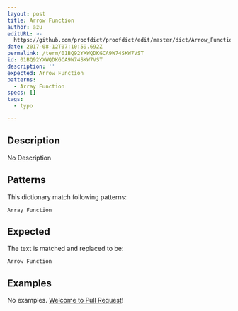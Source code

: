 ```yaml
---
layout: post
title: Arrow Function
author: azu
editURL: >-
  https://github.com/proofdict/proofdict/edit/master/dict/Arrow_Function--01BQ92YXWQDKGCA9W74SKW7VST.yml
date: 2017-08-12T07:10:59.692Z
permalink: /term/01BQ92YXWQDKGCA9W74SKW7VST
id: 01BQ92YXWQDKGCA9W74SKW7VST
description: ''
expected: Arrow Function
patterns:
  - Array Function
specs: []
tags:
  - typo

---
```


## Description

No Description 

## Patterns

This dictionary match following patterns:

    Array Function

## Expected

The text is matched and replaced to be:

    Arrow Function

## Examples

No examples. [Welcome to Pull Request](https://github.com/jser/jser.info/edit/master/dict/Arrow_Function--01BQ92YXWQDKGCA9W74SKW7VST.yml)!
